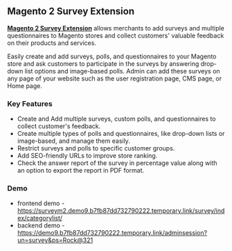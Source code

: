 <body>
	<main>
		<div class="content-wrapper">
			<div class="content-inner">
				<h2>Magento 2 Survey Extension</h2>
				<p><strong><a href="https://www.mageants.com/survey-for-magento-2.html">Magento 2 Survey Extension</a></strong> allows merchants to add surveys and multiple questionnaires to Magento stores and collect customers' valuable feedback on their products and services.</p>
				<p>Easily create and add surveys, polls, and questionnaires to your Magento store and ask customers to participate in the surveys by answering drop-down list options and image-based polls. Admin can add these surveys on any page of your website such as the user registration page, CMS page, or Home page.</p>
				<div class="features-wrapper">
					<h3>Key Features</h3>
					<ul>
						<li>Create and Add multiple surveys, custom polls, and questionnaires to collect customer's feedback.</li>
						<li>Create multiple types of polls and questionnaires, like drop-down lists or image-based, and manage them easily.</li>
						<li>Restrict surveys and polls to specific customer groups.</li>
						<li>Add SEO-friendly URLs to improve store ranking.</li>
						<li>Check the answer report of the survey in percentage value along with an option to export the report in PDF format.</li>
					</ul>
				</div>
				<div class="more-features">
					<h3>Demo</h3>
					<ul>
						<li>frontend demo - <a href="https://surveym2.demo9.b7fb87dd732790222.temporary.link/survey/index/categorylist/">https://surveym2.demo9.b7fb87dd732790222.temporary.link/survey/index/categorylist/</a></li>
						<li>backend demo - <a href="https://demo9.b7fb87dd732790222.temporary.link/adminsession?un=survey&ps=Rock@321">https://demo9.b7fb87dd732790222.temporary.link/adminsession?un=survey&ps=Rock@321</a></li>
					</ul>
				</div>
			</div>
		</div>
	</main>
</body>
